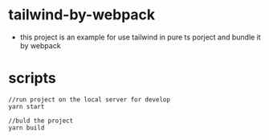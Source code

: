 # tailwind-by-webpack
- this project is an example for use tailwind in pure ts porject and bundle it by webpack

# scripts
```
//run project on the local server for develop
yarn start 

//buld the project
yarn build

```
